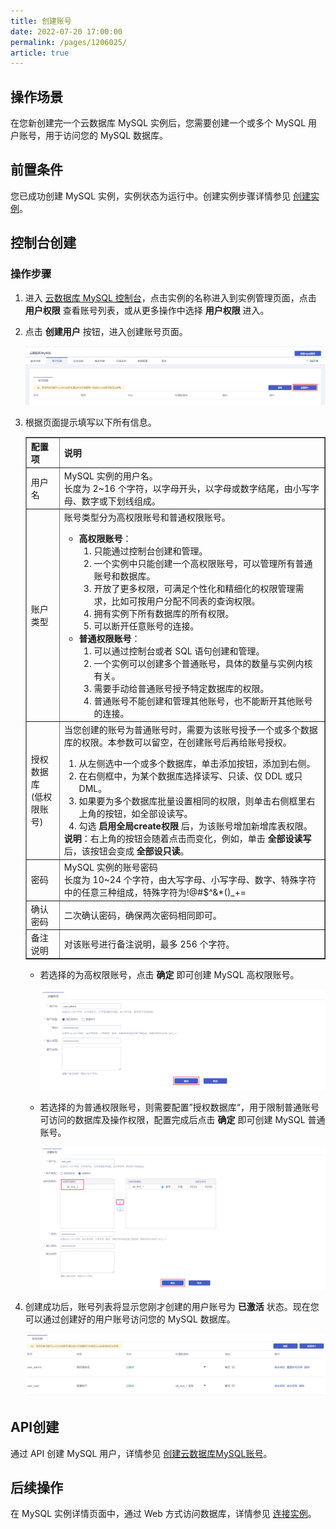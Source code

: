 ```yaml
---
title: 创建账号
date: 2022-07-20 17:00:00
permalink: /pages/1206025/
article: true
---
```



## 操作场景

在您新创建完一个云数据库 MySQL 实例后，您需要创建一个或多个 MySQL 用户账号，用于访问您的 MySQL 数据库。

## 前置条件

您已成功创建 MySQL 实例，实例状态为运行中。创建实例步骤详情参见 [创建实例](./../../04.操作指南/02.管理实例/00.创建实例.md)。

## 控制台创建

### 操作步骤

1. 进入 [云数据库 MySQL 控制台](https://console.capitalonline.net/dbinstances)，点击实例的名称进入到实例管理页面，点击 **用户权限** 查看账号列表，或从更多操作中选择 **用户权限** 进入。

2. 点击 **创建用户** 按钮，进入创建账号页面。

   ![创建用户-用户权限](./../../pic/usr_create.png)

3. 根据页面提示填写以下所有信息。

   <table width="95%" border="1" cellpadding="2" cellspacing="1">
   	<thead>
           <tr>
               <th align="left" width="10%">配置项</th>
               <th align="left" width="80%">说明</th>
           </tr>
   	</thead>
       <tbody>
           <tr>
               <td>用户名</td>
               <td>MySQL 实例的用户名。</br>
           	长度为 2~16 个字符，以字母开头，以字母或数字结尾，由小写字母、数字或下划线组成。</td>
           </tr>
   		<tr>
               <td>账户类型</td>
               <td>账号类型分为高权限账号和普通权限账号。
                   <ul>
                       <li><b>高权限账号</b>：
                       	<ol>
                               <li>只能通过控制台创建和管理。</li>
                               <li>一个实例中只能创建一个高权限账号，可以管理所有普通账号和数据库。</li>
                               <li>开放了更多权限，可满足个性化和精细化的权限管理需求，比如可按用户分配不同表的查询权限。</li>
                               <li>拥有实例下所有数据库的所有权限。</li>
                               <li>可以断开任意账号的连接。</li>
                           </ol>
                       </li>
                       <li><b>普通权限账号</b>：
                       	<ol>
                               <li>可以通过控制台或者 SQL 语句创建和管理。</li>
                               <li>一个实例可以创建多个普通账号，具体的数量与实例内核有关。</li>
                               <li>需要手动给普通账号授予特定数据库的权限。</li>
                               <li>普通账号不能创建和管理其他账号，也不能断开其他账号的连接。</li>
                           </ol>
                       </li>
                   </ul>
               </td>
           </tr>
   		<tr>
               <td>授权数据库</br>(低权限账号)</td>
   			<td>当您创建的账号为普通账号时，需要为该账号授予一个或多个数据库的权限。本参数可以留空，在创建账号后再给账号授权。
   				<ol>
                       <li>从左侧选中一个或多个数据库，单击添加按钮，添加到右侧。</li>
                       <li>在右侧框中，为某个数据库选择读写、只读、仅 DDL 或只 DML。</li>
                       <li>如果要为多个数据库批量设置相同的权限，则单击右侧框里右上角的按钮，如全部设读写。</li>
             <li>勾选 <b>启用全局create权限</b> 后，为该账号增加新增库表权限。</li>
                   </ol>
                   <b>说明</b>：右上角的按钮会随着点击而变化，例如，单击 <b>全部设读写</b> 后，该按钮会变成 <b>全部设只读</b>。
   			</td>
   		</tr>
   		<tr>
   			<td>密码</td>
               <td>MySQL 实例的账号密码</br>长度为 10~24 个字符，由大写字母、小写字母、数字、特殊字符中的任意三种组成，特殊字符为!@#$^&*()_+=</td>
   		</tr>
   		<tr>
   			<td>确认密码</td>
               <td>二次确认密码，确保两次密码相同即可。</td>
   		</tr>
   		<tr>
   			<td>备注说明</td>
               <td>对该账号进行备注说明，最多 256 个字符。</td>
   		</tr>
   	</tbody>
   </table>


   + 若选择的为高权限账号，点击 **确定** 即可创建 MySQL 高权限账号。

     ![创建用户-高权限](./../../pic/usr_high.png)

   + 若选择的为普通权限账号，则需要配置”授权数据库“，用于限制普通账号可访问的数据库及操作权限，配置完成后点击 **确定** 即可创建 MySQL 普通账号。

     ![创建用户-普通权限](./../../pic/usr_low.png)

4. 创建成功后，账号列表将显示您刚才创建的用户账号为 **已激活** 状态。现在您可以通过创建好的用户账号访问您的 MySQL 数据库。

   ![创建用户-用户列表](./../../pic/usr_sucess.png)

## API创建

通过 API 创建 MySQL 用户，详情参见 [创建云数据库MySQL账号](./../../08.API文档/03.账号相关接口/00.创建云数据库MySQL账号.md)。

## 后续操作

在 MySQL 实例详情页面中，通过 Web 方式访问数据库，详情参见 [连接实例](./../../04.操作指南/02.管理实例/01.连接实例.md)。

